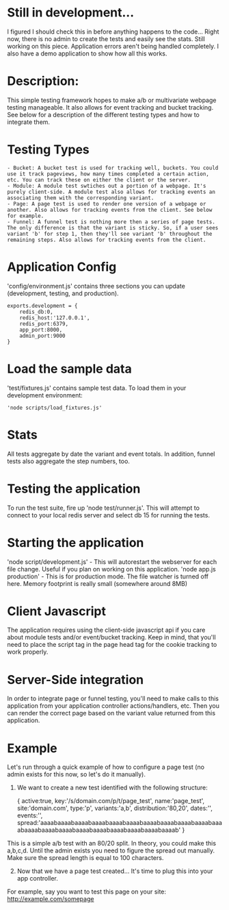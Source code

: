 # Still in development...

I figured I should check this in before anything happens to the code... 
Right now, there is no admin to create the tests and easily see the stats.
Still working on this piece. Application errors aren't being handled completely. I also have a demo application to show how all this works.

# Description:

This simple testing framework hopes to make a/b or multivariate webpage testing manageable.
It also allows for event tracking and bucket tracking.
See below for a description of the different testing types and how to integrate them.

# Testing Types

	- Bucket: A bucket test is used for tracking well, buckets. You could use it track pageviews, how many times completed a certain action, etc. You can track these on either the client or the server.
	- Module: A module test swtiches out a portion of a webpage. It's purely client-side. A module test also allows for tracking events an associating them with the corresponding variant.
	- Page: A page test is used to render one version of a webpage or another. Also allows for tracking events from the client. See below for example. 
	- Funnel: A funnel test is nothing more then a series of page tests. The only difference is that the variant is sticky. So, if a user sees variant 'b' for step 1, then they'll see variant 'b' throughout the remaining steps. Also allows for tracking events from the client. 

# Application Config

'config/environment.js' contains three sections you can update (development, testing, and production).

	exports.development = {
	    redis_db:0,
	    redis_host:'127.0.0.1',
	    redis_port:6379,
	    app_port:8000,
	    admin_port:9000
	}

# Load the sample data

'test/fixtures.js' contains sample test data. To load them in your development environment:

	'node scripts/load_fixtures.js'

# Stats

All tests aggregate by date the variant and event totals. In addition, funnel tests also aggregate the step numbers, too.

# Testing the application

To run the test suite, fire up 'node test/runner.js'. This will attempt to connect to your local redis server and select db 15 for running the tests. 

# Starting the application

'node script/development.js' - This will autorestart the webserver for each file change. Useful if you plan on working on this application.
'node app.js production' - This is for production mode. The file watcher is turned off here. Memory footprint is really small (somewhere around 8MB)



# Client Javascript

The application requires using the client-side javascript api if you care about module tests and/or event/bucket tracking. 
Keep in mind, that you'll need to place the script tag in the page head tag for the cookie tracking to work properly.

# Server-Side integration

In order to integrate page or funnel testing, you'll need to make calls to this application from your application controller actions/handlers, etc.
Then you can render the correct page based on the variant value returned from this application.

# Example

Let's run through a quick example of how to configure a page test (no admin exists for this now, so let's do it manually).

1. We want to create a new test identified with the following structure:

	{
		active:true,
		key:'/s/domain.com/p/t/page_test',
		name:'page_test',
		site:'domain.com',
		type:'p',
		variants:'a,b',
		distribution:'80,20',
		dates:'',
		events:'',
		spread:'aaaabaaaabaaaabaaaabaaaabaaaabaaaabaaaabaaaabaaaabaaaabaaaabaaaabaaaabaaaabaaaabaaaabaaaabaaaabaaaab'
	}

This is a simple a/b test with an 80/20 split. In theory, you could make this a,b,c,d. Until the admin exists you need to figure the spread out manually. Make sure the spread length is equal to 100 characters.

2. Now that we have a page test created... It's time to plug this into your app controller.

For example, say you want to test this page on your site: http://example.com/somepage




